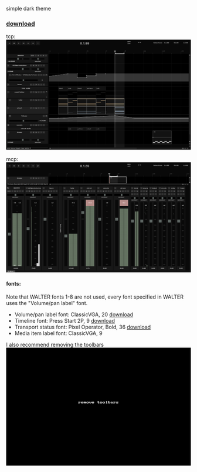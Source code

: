 
simple dark theme

### [download](https://github.com/benjohnson2001/DarkTerminal/raw/master/DarkTerminal.ReaperThemeZip)


tcp:
![tcp](tcp.png)

mcp:
![mcp](mcp.png)

#### fonts:

Note that WALTER fonts 1-8 are not used, every font specified in WALTER uses the "Volume/pan label" font.

- Volume/pan label font: ClassicVGA, 20         [download](https://github.com/benjohnson2001/DarkTerminal/raw/master/ClassicVGA.ttf)
- Timeline font: Press Start 2P, 9         [download](https://github.com/benjohnson2001/DarkTerminal/raw/master/press-start-2p.regular.ttf)
- Transport status font: Pixel Operator, Bold, 36         [download](https://github.com/benjohnson2001/DarkTerminal/raw/master/PixelOperator-Bold.ttf)
- Media item label font: ClassicVGA, 9


I also recommend removing the toolbars
![remove toolbars](removeToolbars.gif)
